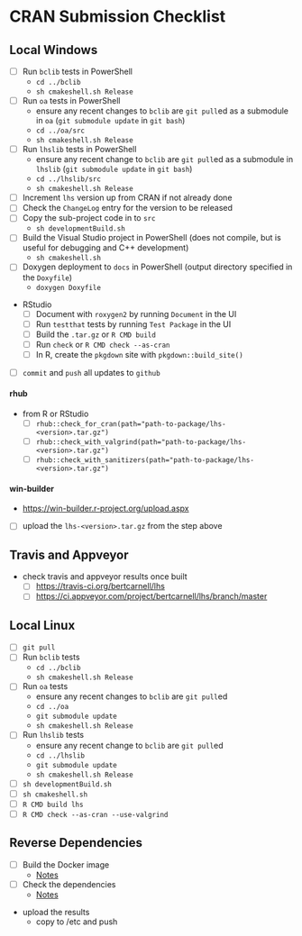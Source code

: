 # CRAN Submission Checklist

## Local Windows

- [ ] Run `bclib` tests in PowerShell
  - `cd ../bclib`
  - `sh cmakeshell.sh Release`
- [ ] Run `oa` tests in PowerShell
  - ensure any recent changes to `bclib` are `git pull`ed as a submodule in `oa` (`git submodule update` in `git bash`)
  - `cd ../oa/src`
  - `sh cmakeshell.sh Release`
- [ ] Run `lhslib` tests in PowerShell
  - ensure any recent change to `bclib` are `git pull`ed as a submodule in `lhslib` (`git submodule update` in `git bash`)
  - `cd ../lhslib/src`
  - `sh cmakeshell.sh Release`
- [ ] Increment `lhs` version up from CRAN if not already done
- [ ] Check the `ChangeLog` entry for the version to be released
- [ ] Copy the sub-project code in to `src`
  - `sh developmentBuild.sh`
- [ ] Build the Visual Studio project in PowerShell (does not compile, but is useful for debugging and C++ development)
  - `sh cmakeshell.sh`
- [ ] Doxygen deployment to `docs` in PowerShell (output directory specified in the `Doxyfile`)
  - `doxygen Doxyfile`
- RStudio
  - [ ] Document with `roxygen2` by running `Document` in the UI
  - [ ] Run `testthat` tests by running `Test Package` in the UI
  - [ ] Build the `.tar.gz` or `R CMD build`
  - [ ] Run `check` or `R CMD check --as-cran`
  - [ ] In R, create the `pkgdown` site with `pkgdown::build_site()`
- [ ] `commit` and `push` all updates to `github`

#### rhub

- from R or RStudio
  - [ ] `rhub::check_for_cran(path="path-to-package/lhs-<version>.tar.gz")`
  - [ ] `rhub::check_with_valgrind(path="path-to-package/lhs-<version>.tar.gz")`
  - [ ] `rhub::check_with_sanitizers(path="path-to-package/lhs-<version>.tar.gz")`

#### win-builder

- https://win-builder.r-project.org/upload.aspx
- [ ] upload the `lhs-<version>.tar.gz` from the step above

## Travis and Appveyor

- check travis and appveyor results once built
  - [ ] https://travis-ci.org/bertcarnell/lhs
  - [ ] https://ci.appveyor.com/project/bertcarnell/lhs/branch/master

## Local Linux

- [ ] `git pull`
- [ ] Run `bclib` tests
  - `cd ../bclib`
  - `sh cmakeshell.sh Release`
- [ ] Run `oa` tests
  - ensure any recent changes to `bclib` are `git pull`ed
  - `cd ../oa`
  - `git submodule update`
  - `sh cmakeshell.sh Release`
- [ ] Run `lhslib` tests
  - ensure any recent change to `bclib` are `git pull`ed
  - `cd ../lhslib`
  - `git submodule update`
  - `sh cmakeshell.sh Release`
- [ ] `sh developmentBuild.sh`
- [ ] `sh cmakeshell.sh`
- [ ] `R CMD build lhs`
- [ ] `R CMD check --as-cran --use-valgrind`

## Reverse Dependencies

- [ ] Build the Docker image
  - [Notes](notes.md)
- [ ] Check the dependencies
  - [Notes](notes.md)
- upload the results
  - copy to /etc and push 
